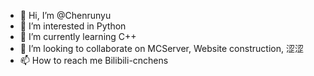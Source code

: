 - 👋 Hi, I’m @Chenrunyu
- 👀 I’m interested in Python
- 🌱 I’m currently learning C++
- 💞️ I’m looking to collaborate on MCServer, Website construction, 涩涩
- 📫 How to reach me Bilibili-cnchens

<!---
Chenrunyu/Chenrunyu is a ✨ special ✨ repository because its `README.md` (this file) appears on your GitHub profile.
You can click the Preview link to take a look at your changes.
--->
